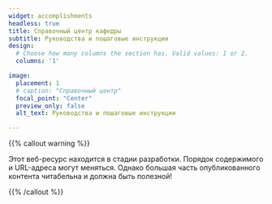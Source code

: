 ```yaml
---
widget: accomplishments
headless: true
title: Справочный центр кафедры
subtitle: Руководства и пошаговые инструкции
design:
  # Choose how many columns the section has. Valid values: 1 or 2.
  columns: '1'

image:
  placement: 1
  # caption: "Справочный центр"
  focal_point: "Center"
  preview_only: false
  alt_text: Руководства и пошаговые инструкции

---
```


{{% callout warning %}}

Этот веб-ресурс находится в стадии разработки. Порядок содержимого и URL-адреса могут меняться. Однако большая часть опубликованного контента читабельна и должна быть полезной!

{{% /callout %}}
